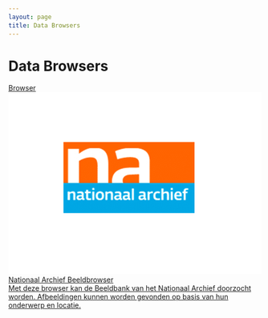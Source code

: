 ```yaml
---
layout: page
title: Data Browsers
---
```


# Data Browsers

<div class="cards-wrapper">
  <!-- <a href="/browsers/kkggebouw">
    <div class="card">
      <div class="card-type">Browser</div>
      <img class="card-image" src="/browsers/kkggebouw/kkg_gebouw.png">
      <div class="card-title">Kadaster Knowledge Graph: Gebouw</div>
      <div class="card-description">Met deze browser kunnen gebouwen in Nederland op basis van verschillende eigenschappen geselecteerd worden.</div>
    </div>
  </a>
    <a href="/browsers/kkgterrein">
    <div class="card">
      <div class="card-type">Browser</div>
      <img class="card-image" src="/browsers/kkgterrein/kkg_terrein.png">
      <div class="card-title">Kadaster Knowledge Graph: Terrein</div>
      <div class="card-description">Met deze browser kunnen terreinen in Nederland op basis van verschillende eigenschappen geselecteerd worden.</div>
    </div>
  </a> -->
  <a href="/browsers/nationaalarchief">
    <div class="card">
      <div class="card-type">Browser</div>
      <img class="card-image" src="/browsers/nationaalarchief/nationaal_archief.png">
      <div class="card-title">Nationaal Archief Beeldbrowser</div>
      <div class="card-description">Met deze browser kan de Beeldbank van het Nationaal Archief doorzocht worden.  Afbeeldingen kunnen worden gevonden op basis van hun onderwerp en locatie.</div>
    </div>
  </a>
</div>
